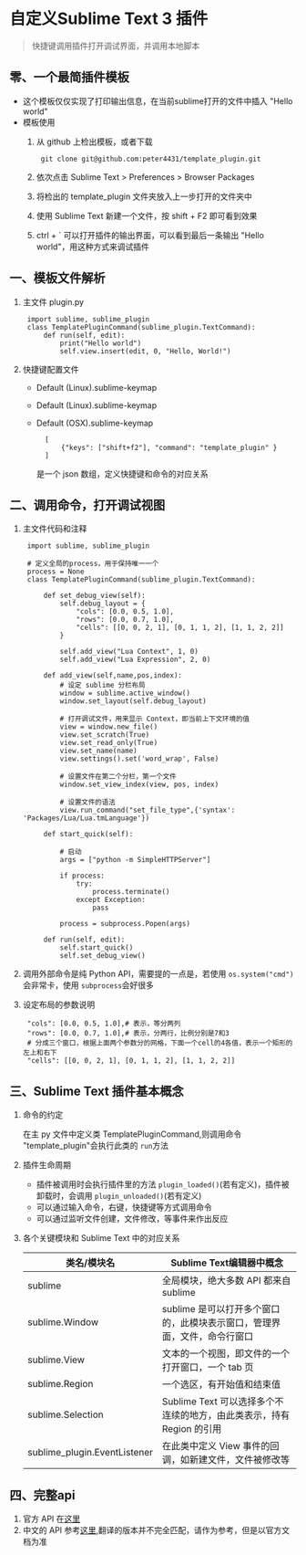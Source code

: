 # 自定义Sublime Text 3 插件

> 快捷键调用插件打开调试界面，并调用本地脚本

## 零、一个最简插件模板
* 这个模板仅仅实现了打印输出信息，在当前sublime打开的文件中插入 "Hello world"
* 模板使用
	1. 从 github 上检出模板，或者下载
	
			git clone git@github.com:peter4431/template_plugin.git
		
	2. 依次点击 Sublime Text > Preferences > Browser Packages
	3. 将检出的 template_plugin 文件夹放入上一步打开的文件夹中
	4. 使用 Sublime Text 新建一个文件，按 shift + F2 即可看到效果
	5. ctrl + ` 可以打开插件的输出界面，可以看到最后一条输出 "Hello world"，用这种方式来调试插件
	
 

## 一、模板文件解析

1. 主文件 plugin.py

        import sublime, sublime_plugin
        class TemplatePluginCommand(sublime_plugin.TextCommand):
            def run(self, edit):
                print("Hello world")
                self.view.insert(edit, 0, "Hello, World!")
2. 快捷键配置文件
	
	* Default (Linux).sublime-keymap
	* Default (Linux).sublime-keymap
	* Default (OSX).sublime-keymap
	
			[
    			{"keys": ["shift+f2"], "command": "template_plugin" }
			]
			
		是一个 json 数组，定义快捷键和命令的对应关系
		
## 二、调用命令，打开调试视图

1. 主文件代码和注释

		import sublime, sublime_plugin

        # 定义全局的process，用于保持唯一一个
        process = None
        class TemplatePluginCommand(sublime_plugin.TextCommand):

            def set_debug_view(self):
                self.debug_layout = {
                    "cols": [0.0, 0.5, 1.0],
                    "rows": [0.0, 0.7, 1.0],
                    "cells": [[0, 0, 2, 1], [0, 1, 1, 2], [1, 1, 2, 2]]
                }
                
                self.add_view("Lua Context", 1, 0)
                self.add_view("Lua Expression", 2, 0)

            def add_view(self,name,pos,index):
                # 设定 sublime 分栏布局
                window = sublime.active_window()
                window.set_layout(self.debug_layout)

                # 打开调试文件，用来显示 Context，即当前上下文环境的值
                view = window.new_file()
                view.set_scratch(True)
                view.set_read_only(True)
                view.set_name(name)
                view.settings().set('word_wrap', False)

                # 设置文件在第二个分栏，第一个文件
                window.set_view_index(view, pos, index)

                # 设置文件的语法
                view.run_command("set_file_type",{'syntax': 'Packages/Lua/Lua.tmLanguage'})

            def start_quick(self):
                
                # 启动
                args = ["python -m SimpleHTTPServer"]

                if process:
                    try:
                        process.terminate()
                    except Exception:
                        pass

                process = subprocess.Popen(args)

            def run(self, edit):
                self.start_quick()
                self.set_debug_view()
                
2. 调用外部命令是纯 Python API，需要提的一点是，若使用 ```os.system("cmd")```会非常卡，使用 ```subprocess```会好很多
3. 设定布局的参数说明

		"cols": [0.0, 0.5, 1.0],# 表示，等分两列
		"rows": [0.0, 0.7, 1.0],# 表示，分两行，比例分别是7和3
		# 分成三个窗口，根据上面两个参数分的网格，下面一个cell的4各值，表示一个矩形的左上和右下
		"cells": [[0, 0, 2, 1], [0, 1, 1, 2], [1, 1, 2, 2]]

## 三、Sublime Text 插件基本概念
1. 命令的约定

	在主 py 文件中定义类 TemplatePluginCommand,则调用命令 "template_plugin"会执行此类的 ```run```方法
		
2. 插件生命周期

	* 插件被调用时会执行插件里的方法 ```plugin_loaded()```(若有定义)，插件被卸载时，会调用 ```plugin_unloaded()```(若有定义)
	* 可以通过输入命令，右键，快捷键等方式调用命令
	* 可以通过监听文件创建，文件修改，等事件来作出反应
	
2. 各个关键模块和 Sublime Text 中的对应关系
	
	| 类名/模块名 | Sublime Text编辑器中概念 |
	| ----------- | ------------ |
	| sublime | 全局模块，绝大多数 API 都来自 sublime |
	| sublime.Window | sublime 是可以打开多个窗口的，此模块表示窗口，管理界面，文件，命令行窗口 | 
	| sublime.View | 文本的一个视图，即文件的一个打开窗口，一个 tab 页 |
	| sublime.Region | 一个选区，有开始值和结束值 |	
	| sublime.Selection | Sublime Text 可以选择多个不连续的地方，由此类表示，持有 Region 的引用 |
	| sublime_plugin.EventListener | 在此类中定义 View 事件的回调，如新建文件，文件被修改等 |
	

## 四、完整api
1. 官方 API 在[这里][1]
2. 中文的 API 参考[这里][2],翻译的版本并不完全匹配，请作为参考，但是以官方文档为准

[1]: http://www.sublimetext.com/docs/3/api_reference.html
[2]: http://www.oschina.net/translate/sublime-text-plugin-api-reference
